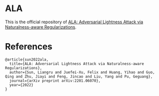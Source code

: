 # ALA
This is the official repository of [ALA: Adversarial Lightness Attack via Naturalness-aware Regularizations](https://arxiv.org/pdf/2201.06070.pdf).

# References
```
@article{sun2022ala,
  title={ALA: Adversarial Lightness Attack via Naturalness-aware Regularizations},
  author={Sun, Liangru and Juefei-Xu, Felix and Huang, Yihao and Guo, Qing and Zhu, Jiayi and Feng, Jincao and Liu, Yang and Pu, Geguang},
  journal={arXiv preprint arXiv:2201.06070},
  year={2022}
}
```
